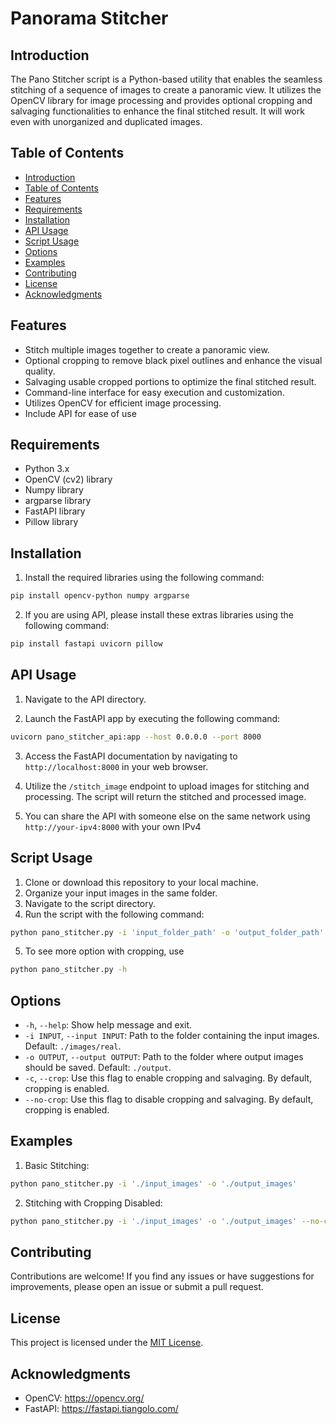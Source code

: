 # Panorama Stitcher

## Introduction

The Pano Stitcher script is a Python-based utility that enables the seamless stitching of a sequence of images to create a panoramic view. It utilizes the OpenCV library for image processing and provides optional cropping and salvaging functionalities to enhance the final stitched result. It will work even with unorganized and duplicated images.

## Table of Contents

- [Introduction](#introduction)
- [Table of Contents](#table-of-contents)
- [Features](#features)
- [Requirements](#requirements)
- [Installation](#installation)
- [API Usage](#api-usage)
- [Script Usage](#script-usage)
- [Options](#options)
- [Examples](#examples)
- [Contributing](#contributing)
- [License](#license)
- [Acknowledgments](#acknowledgments)

## Features

- Stitch multiple images together to create a panoramic view.
- Optional cropping to remove black pixel outlines and enhance the visual quality.
- Salvaging usable cropped portions to optimize the final stitched result.
- Command-line interface for easy execution and customization.
- Utilizes OpenCV for efficient image processing.
- Include API for ease of use

## Requirements

- Python 3.x
- OpenCV (cv2) library
- Numpy library
- argparse library
- FastAPI library
- Pillow library

## Installation

1. Install the required libraries using the following command:

```bash
pip install opencv-python numpy argparse
```

2. If you are using API, please install these extras libraries using the following command:

```bash
pip install fastapi uvicorn pillow
```

## API Usage

1. Navigate to the API directory.

2. Launch the FastAPI app by executing the following command:

```bash
uvicorn pano_stitcher_api:app --host 0.0.0.0 --port 8000
```

3. Access the FastAPI documentation by navigating to `http://localhost:8000` in your web browser.

4. Utilize the `/stitch_image` endpoint to upload images for stitching and processing. The script will return the stitched and processed image.

5. You can share the API with someone else on the same network using `http://your-ipv4:8000` with your own IPv4

## Script Usage

1. Clone or download this repository to your local machine.
2. Organize your input images in the same folder.
3. Navigate to the script directory.
4. Run the script with the following command:

```bash
python pano_stitcher.py -i 'input_folder_path' -o 'output_folder_path'
```

5. To see more option with cropping, use

```bash
python pano_stitcher.py -h
```

## Options

- `-h`, `--help`: Show help message and exit.
- `-i INPUT`, `--input INPUT`: Path to the folder containing the input images. Default: `./images/real`.
- `-o OUTPUT`, `--output OUTPUT`: Path to the folder where output images should be saved. Default: `./output`.
- `-c`, `--crop`: Use this flag to enable cropping and salvaging. By default, cropping is enabled.
- `--no-crop`: Use this flag to disable cropping and salvaging. By default, cropping is enabled.

## Examples

1. Basic Stitching:
  
```bash
python pano_stitcher.py -i './input_images' -o './output_images'
```

2. Stitching with Cropping Disabled:

```bash
python pano_stitcher.py -i './input_images' -o './output_images' --no-crop
```

## Contributing

Contributions are welcome! If you find any issues or have suggestions for improvements, please open an issue or submit a pull request.

## License

This project is licensed under the [MIT License](LICENSE).

## Acknowledgments

- OpenCV: https://opencv.org/
- FastAPI: https://fastapi.tiangolo.com/